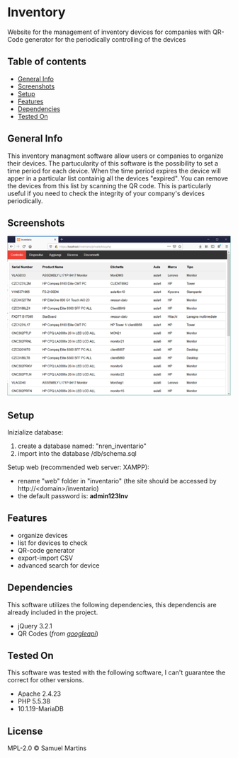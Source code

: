 # Inventory
Website for the management of inventory devices for companies with QR-Code generator for the periodically controlling of the devices


## Table of contents
* [General Info](#general-info)
* [Screenshots](#screenshots)
* [Setup](#setup)
* [Features](#features)
* [Dependencies](#dependencies)
* [Tested On](#tested-on)


## General Info
This inventory managment software allow users or companies to organize their devices. The partucularity of this software is the possibility to set a time period for each device. When the time period expires the device will apper in a particular list containig all the devices "expired". You can remove the devices from this list by scanning the QR code. This is particularly useful if you need to check the integrity of your company's devices periodically.

## Screenshots
<p align="center">
  <img src="./doc/img/list-disp.png"/>
</p> 
 
## Setup
Inizialize database:
1. create a database named: "nren_inventario"
1. import into the database /db/schema.sql

Setup web (recommended web server: XAMPP):
* rename "web" folder in  "inventario" (the site should be accessed by http://\<domain\>/inventario)
* the default password is: **admin123Inv**

## Features
* organize devices
* list for devices to check
* QR-code generator
* export-import CSV
* advanced search for device

## Dependencies
This software utilizes the following dependencies, this dependencis are already included in the project.
* jQuery 3.2.1
* QR Codes (*from [googleapi](https://developers.google.com/chart/infographics/docs/qr_codes)*)

## Tested On
This software was tested with the following software, I can't guarantee the correct for other versions.
* Apache 2.4.23
* PHP 5.5.38
* 10.1.19-MariaDB

License
----

MPL-2.0 © Samuel Martins

